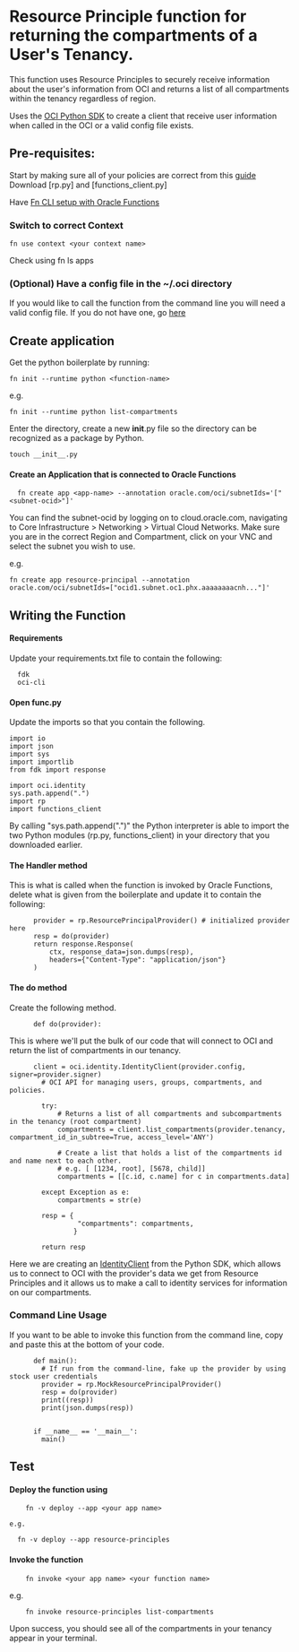# Resource Principle function for returning the compartments of a User's Tenancy.

This function uses Resource Principles to securely receive information about the user's information from OCI and returns a list of all compartments within the tenancy regardless of region.

  Uses the [OCI Python SDK](https://oracle-cloud-infrastructure-python-sdk.readthedocs.io/en/latest/index.html) to create a client that receive user information when called in the OCI or a valid config file exists.


Pre-requisites:
---------------
  Start by making sure all of your policies are correct from this [guide](https://preview.oci.oraclecorp.com/iaas/Content/Functions/Tasks/functionscreatingpolicies.htm?tocpath=Services%7CFunctions%7CPreparing%20for%20Oracle%20Functions%7CConfiguring%20Your%20Tenancy%20for%20Function%20Development%7C_____4)
  Download [rp.py] and [functions_client.py]

  Have [Fn CLI setup with Oracle Functions](https://preview.oci.oraclecorp.com/iaas/Content/Functions/Tasks/functionsconfiguringclient.htm?tocpath=Services%7CFunctions%7CPreparing%20for%20Oracle%20Functions%7CConfiguring%20Your%20Client%20Environment%20for%20Function%20Development%7C_____0)

### Switch to correct Context
  ```
  fn use context <your context name>
  ```
Check using fn ls apps

### (Optional) Have a config file in the ~/.oci directory
  If you would like to call the function from the command line you will need a valid config file.
  If you do not have one, go [here](https://preview.oci.oraclecorp.com/iaas/Content/Functions/Tasks/functionsconfigureocicli.htm?tocpath=Services%7CFunctions%7CPreparing%20for%20Oracle%20Functions%7CConfiguring%20Your%20Client%20Environment%20for%20Function%20Development%7C_____2)

Create application
------------------
  Get the python boilerplate by running:
  ```
  fn init --runtime python <function-name>
  ```
  e.g.
  ```
  fn init --runtime python list-compartments
  ```
  Enter the directory, create a new __init__.py file so the directory can be recognized as a package by Python.

  ```
  touch __init__.py
  ```

#### Create an Application that is connected to Oracle Functions
  ```
    fn create app <app-name> --annotation oracle.com/oci/subnetIds='["<subnet-ocid>"]'
  ```
  You can find the subnet-ocid by logging on to cloud.oracle.com, navigating to Core Infrastructure > Networking > Virtual Cloud Networks. Make sure you are in the correct Region and Compartment, click on your VNC and select the subnet you wish to use.

  e.g.
  ```
  fn create app resource-principal --annotation oracle.com/oci/subnetIds=["ocid1.subnet.oc1.phx.aaaaaaaacnh..."]'
  ```

Writing the Function
------------------
#### Requirements
  Update your requirements.txt file to contain the following:
  ```
    fdk
    oci-cli
  ```

#### Open func.py
  Update the imports so that you contain the following.
  ```
  import io
  import json
  import sys
  import importlib
  from fdk import response

  import oci.identity
  sys.path.append(".")
  import rp
  import functions_client
  ```

  By calling "sys.path.append(".")" the Python interpreter is able to import the two Python modules (rp.py, functions_client) in your directory that you downloaded earlier.

#### The Handler method
  This is what is called when the function is invoked by Oracle Functions, delete what is given from the boilerplate and update it to contain the following:
  ```
        provider = rp.ResourcePrincipalProvider() # initialized provider here
        resp = do(provider)
        return response.Response(
            ctx, response_data=json.dumps(resp),
            headers={"Content-Type": "application/json"}
        )
  ```

#### The do method
  Create the following method.
  ```
        def do(provider):
  ```
  This is where we'll put the bulk of our code that will connect to OCI and return the list of compartments in our tenancy.
  ```
        client = oci.identity.IdentityClient(provider.config, signer=provider.signer)
          # OCI API for managing users, groups, compartments, and policies.

          try:
              # Returns a list of all compartments and subcompartments in the tenancy (root compartment)
              compartments = client.list_compartments(provider.tenancy, compartment_id_in_subtree=True, access_level='ANY')

              # Create a list that holds a list of the compartments id and name next to each other.
              # e.g. [ [1234, root], [5678, child]]
              compartments = [[c.id, c.name] for c in compartments.data]

          except Exception as e:
              compartments = str(e)

          resp = {
                   "compartments": compartments,
                  }

          return resp
  ```
  Here we are creating an [IdentityClient](https://oracle-cloud-infrastructure-python-sdk.readthedocs.io/en/latest/api/identity/client/oci.identity.IdentityClient.html?highlight=IdentityClient) from the Python SDK, which allows us to connect to OCI with the provider's data we get from Resource Principles and it allows us to make a call to identity services for information on our compartments.

### Command Line Usage
  If you want to be able to invoke this function from the command line, copy and paste this at the bottom of your code.
  ```
        def main():
          # If run from the command-line, fake up the provider by using stock user credentials
          provider = rp.MockResourcePrincipalProvider()
          resp = do(provider)
          print((resp))
          print(json.dumps(resp))


        if __name__ == '__main__':
          main()
  ```
Test
----
#### Deploy the function using
  ```
      fn -v deploy --app <your app name>
  ```
    e.g.
  ```
    fn -v deploy --app resource-principles
  ```

#### Invoke the function
  ```
      fn invoke <your app name> <your function name>
  ```
  e.g.
  ```
      fn invoke resource-principles list-compartments
  ```
  Upon success, you should see all of the compartments in your tenancy appear in your terminal.
